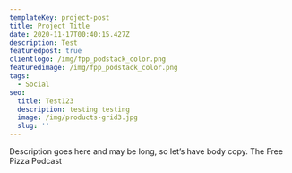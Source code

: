 ```yaml
---
templateKey: project-post
title: Project Title
date: 2020-11-17T00:40:15.427Z
description: Test
featuredpost: true
clientlogo: /img/fpp_podstack_color.png
featuredimage: /img/fpp_podstack_color.png
tags:
  - Social
seo:
  title: Test123
  description: testing testing
  image: /img/products-grid3.jpg
  slug: ''
---
```


Description goes here and may be long, so let’s have body copy. The Free Pizza Podcast
